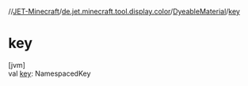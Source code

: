 //[JET-Minecraft](../../../index.md)/[de.jet.minecraft.tool.display.color](../index.md)/[DyeableMaterial](index.md)/[key](key.md)

# key

[jvm]\
val [key](key.md): NamespacedKey
